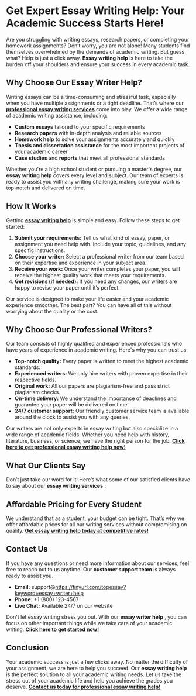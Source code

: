 # Get Expert Essay Writing Help: Your Academic Success Starts Here!

Are you struggling with writing essays, research papers, or completing your homework assignments? Don’t worry, you are not alone! Many students find themselves overwhelmed by the demands of academic writing. But guess what? Help is just a click away. **Essay writing help** is here to take the burden off your shoulders and ensure your success in every academic task.

## Why Choose Our **Essay Writer Help**?

Writing essays can be a time-consuming and stressful task, especially when you have multiple assignments or a tight deadline. That’s where our [**professional essay writing services**](https://tinyurl.com/topessay?keyword=essay+writer+help) come into play. We offer a wide range of academic writing assistance, including:

- **Custom essays** tailored to your specific requirements
- **Research papers** with in-depth analysis and reliable sources
- **Homework help** to solve your assignments accurately and quickly
- **Thesis and dissertation assistance** for the most important projects of your academic career
- **Case studies** and **reports** that meet all professional standards

Whether you're a high school student or pursuing a master's degree, our **essay writing help** covers every level and subject. Our team of experts is ready to assist you with any writing challenge, making sure your work is top-notch and delivered on time.

## How It Works

Getting [**essay writing help**](https://tinyurl.com/topessay?keyword=essay+writer+help) is simple and easy. Follow these steps to get started:

1. **Submit your requirements:** Tell us what kind of essay, paper, or assignment you need help with. Include your topic, guidelines, and any specific instructions.
2. **Choose your writer:** Select a professional writer from our team based on their expertise and experience in your subject area.
3. **Receive your work:** Once your writer completes your paper, you will receive the highest quality work that meets your requirements.
4. **Get revisions (if needed):** If you need any changes, our writers are happy to revise your paper until it’s perfect.

Our service is designed to make your life easier and your academic experience smoother. The best part? You can have all of this without worrying about the quality or the cost.

## Why Choose Our Professional Writers?

Our team consists of highly qualified and experienced professionals who have years of experience in academic writing. Here's why you can trust us:

- **Top-notch quality:** Every paper is written to meet the highest academic standards.
- **Experienced writers:** We only hire writers with proven expertise in their respective fields.
- **Original work:** All our papers are plagiarism-free and pass strict plagiarism checks.
- **On-time delivery:** We understand the importance of deadlines and guarantee your paper will be delivered on time.
- **24/7 customer support:** Our friendly customer service team is available around the clock to assist you with any queries.

Our writers are not only experts in essay writing but also specialize in a wide range of academic fields. Whether you need help with history, literature, business, or science, we have the right person for the job. [**Click here to get professional essay writing help now!**](https://tinyurl.com/topessay?keyword=essay+writer+help)

## What Our Clients Say

Don’t just take our word for it! Here’s what some of our satisfied clients have to say about our **essay writing services** :

## Affordable Pricing for Every Student

We understand that as a student, your budget can be tight. That’s why we offer affordable prices for all our writing services without compromising on quality. [**Get essay writing help today at competitive rates!**](https://tinyurl.com/topessay?keyword=essay+writer+help)

## Contact Us

If you have any questions or need more information about our services, feel free to reach out to us anytime! Our **customer support team** is always ready to assist you.

- **Email:** support@https://tinyurl.com/topessay?keyword=essay+writer+help
- **Phone:** +1 (800) 123-4567
- **Live Chat:** Available 24/7 on our website

Don't let essay writing stress you out. With our **essay writer help** , you can focus on other important things while we take care of your academic writing. [**Click here to get started now!**](https://tinyurl.com/topessay?keyword=essay+writer+help)

## Conclusion

Your academic success is just a few clicks away. No matter the difficulty of your assignment, we are here to help you succeed. Our **essay writing help** is the perfect solution to all your academic writing needs. Let us take the stress out of your academic life and help you achieve the grades you deserve. [**Contact us today for professional essay writing help!**](https://tinyurl.com/topessay?keyword=essay+writer+help)
